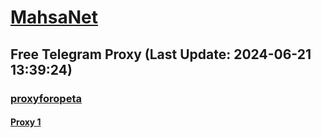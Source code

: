 
# [MahsaNet](https://t.me/mahsa_net)
## Free Telegram Proxy (Last Update: 2024-06-21 13:39:24)
### [proxyforopeta](https://t.me/proxyforopeta)
#### [Proxy 1](tg://proxy?server=94.177.51.46&port=777&secret=eeRighJJvXrFGRMCIMJdCQ)

    